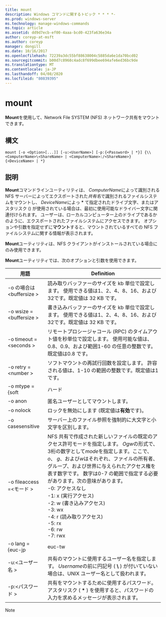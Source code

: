 ```yaml
---
title: mount
description: Windows コマンドに関するトピック * * * *-
ms.prod: windows-server
ms.technology: manage-windows-commands
ms.topic: article
ms.assetid: dd9d7ecb-ef00-4aaa-bcd0-423fa636e34a
author: coreyp-at-msft
ms.author: coreyp
manager: dongill
ms.date: 10/16/2017
ms.openlocfilehash: 72239a3dc55bf88638004c5885da6e1da70bcd02
ms.sourcegitcommit: b00d7c8968c4adc8f699dbee694afe6ed36bc9de
ms.translationtype: MT
ms.contentlocale: ja-JP
ms.lasthandoff: 04/08/2020
ms.locfileid: "80839395"
---
```

# <a name="mount"></a>mount



**Mount**を使用して、Network File SYSTEM (NFS) ネットワーク共有をマウントできます。

## <a name="syntax"></a>構文

```
mount [-o <Option>[...]] [-u:<UserName>] [-p:{<Password> | *}] {\\<ComputerName>\<ShareName> | <ComputerName>:/<ShareName>} {<DeviceName> | *}
```

## <a name="description"></a>説明

**Mount**コマンドラインユーティリティは、 *ComputerName*によって識別される NFS サーバーによってエクスポートされた*共有名*で識別されるファイルシステムをマウントし、 *DeviceName*によっ **&#42;** て指定されたドライブ文字、またはアスタリスク () が使用されている場合は、最初に使用可能なドライバー文字に関連付けられます。 ユーザーは、ローカルコンピューター上のドライブであるかのように、エクスポートされたファイルシステムにアクセスできます。 オプションや引数を指定せずに**マウント**すると、マウントされているすべての NFS ファイルシステムに関する情報が表示されます。

**Mount**ユーティリティは、NFS クライアントがインストールされている場合にのみ使用できます。

**Mount**ユーティリティでは、次のオプションと引数を使用できます。


|          用語          |                                                                                                                                                                                                                                                Definition                                                                                                                                                                                                                                                |
|------------------------|----------------------------------------------------------------------------------------------------------------------------------------------------------------------------------------------------------------------------------------------------------------------------------------------------------------------------------------------------------------------------------------------------------------------------------------------------------------------------------------------------------|
| -o の場合は\<buffersize > |                                                                                                                                                                                            読み取りバッファーのサイズを kb 単位で設定します。 使用できる値は1、2、4、8、16、および32です。既定値は 32 KB です。                                                                                                                                                                                            |
| -o wsize =\<buffersize > |                                                                                                                                                                                           書き込みバッファーのサイズを kb 単位で設定します。 使用できる値は1、2、4、8、16、および32です。既定値は 32 KB です。                                                                                                                                                                                            |
| -o timeout =\<seconds >  |                                                                                                                                                                       リモートプロシージャコール (RPC) のタイムアウト値を秒単位で設定します。 使用可能な値は、0.8、0.9、および範囲1-60 の任意の整数です。既定値は0.8 です。                                                                                                                                                                       |
|   -o retry =\<number >   |                                                                                                                                                                                             ソフトマウントの再試行回数を設定します。 許容される値は、1-10 の範囲の整数です。既定値は1です。                                                                                                                                                                                             |
|     -o mtype = {soft     |                                                                                                                                                                                                                                                  ハード                                                                                                                                                                                                                                                   |
|        -o anon         |                                                                                                                                                                                                                                       匿名ユーザーとしてマウントします。                                                                                                                                                                                                                                       |
|       -o nolock        |                                                                                                                                                                                                                                ロックを無効にします (既定値は**有効**です)。                                                                                                                                                                                                                                |
|    -o casesensitive    |                                                                                                                                                                                                                         サーバー上のファイル参照を強制的に大文字と小文字を区別します。                                                                                                                                                                                                                          |
| -o fileaccess =\<モード >  | NFS 共有で作成された新しいファイルの既定のアクセス許可モードを指定します。 *Ogw*の形式で、3桁の数字として*mode*を指定します。ここで、 *o*、 *g*、および*w*はそれぞれ、ファイルの所有者、グループ、および世界に与えられたアクセス権を表す数字です。 数字は0-7 の範囲で指定する必要があります。次の意味があります。</br>-0: アクセスなし</br>-1: x (実行アクセス)</br>-2: w (書き込みアクセス)</br>-3: wx</br>-4: r (読み取りアクセス)</br>-5: rx</br>-6: rw</br>-7: rwx |
|    -o lang = {euc-jp     |                                                                                                                                                                                                                                                  euc-tw                                                                                                                                                                                                                                                  |
|     -u:\<ユーザー名 >     |                                                                                                                                                                             共有のマウントに使用するユーザー名を指定します。 *Username*の前に円記号 ( **\\** ) が付いていない場合は、UNIX ユーザー名として扱われます。                                                                                                                                                                             |
|     -p:\<パスワード >     |                                                                                                                                                                                          共有をマウントするために使用するパスワード。 アスタリスク ( **&#42;** ) を使用すると、パスワードの入力を求めるメッセージが表示されます。                                                                                                                                                                                          |

> [!NOTE]
